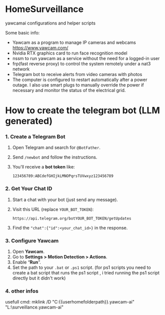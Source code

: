 # HomeSurveillance
yawcamai configurations and helper scripts

Some basic info:
- Yawcam as a program to manage IP cameras and webcams https://www.yawcam.com/
- Nvidia RTX graphics card to run face recognition model
- nssm to run yawcam as a service without the need for a logged-in user
- frp(fast reverse proxy) to control the system remotely under a nat3 network
- Telegram bot to receive alerts from video cameras with photos
- The computer is configured to restart automatically after a power outage. I also use smart plugs to manually override the power if necessary and monitor the status of the electrical grid.

# How to create the telegram bot (LLM generated)
### 1. **Create a Telegram Bot**

1. Open Telegram and search for `@BotFather`.
2. Send `/newbot` and follow the instructions.
3. You'll receive a **bot token** like:

   ```
   123456789:ABCdefGHIjkLMNOPqrsTUVwxyz123456789
   ```

### 2. **Get Your Chat ID**

1. Start a chat with your bot (just send any message).
2. Visit this URL (replace `YOUR_BOT_TOKEN`):

   ```
   https://api.telegram.org/botYOUR_BOT_TOKEN/getUpdates
   ```
3. Find the `"chat":{"id":<your_chat_id>}` in the response.

### 3. **Configure Yawcam**

1. Open **Yawcam**.
2. Go to **Settings > Motion Detection > Actions**.
3. Enable “**Run**”.
4. Set the path to your `.bat` or `.ps1` script. (for ps1 scripts you need to create a bat script that runs the ps1 script , i tried running the ps1 script directly but it didn't work)


### 4. other infos
usefull cmd: mklink /D "C:{{userhomefolderpath}}\.yawcam-ai" "L:\surveillance\.yawcam-ai"
